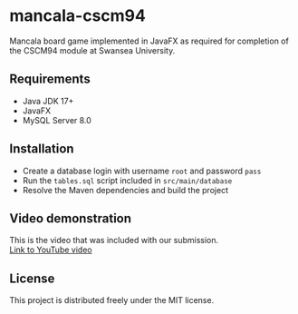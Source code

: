 # mancala-cscm94
Mancala board game implemented in JavaFX as required for completion of the CSCM94 module at Swansea University.

## Requirements
- Java JDK 17+
- JavaFX
- MySQL Server 8.0

## Installation
- Create a database login with username `root` and password `pass`
- Run the `tables.sql` script included in `src/main/database`
- Resolve the Maven dependencies and build the project

## Video demonstration
This is the video that was included with our submission.  
[Link to YouTube video](https://www.youtube.com/watch?v=YnlDI3YLzSY)

## License
This project is distributed freely under the MIT license.
